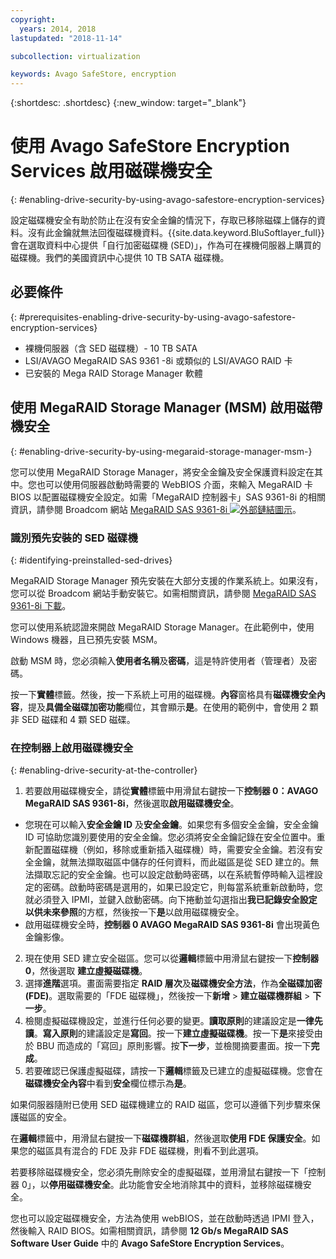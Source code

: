 ```yaml
---
copyright:
  years: 2014, 2018
lastupdated: "2018-11-14"

subcollection: virtualization

keywords: Avago SafeStore, encryption
---
```


{:shortdesc: .shortdesc}
{:new_window: target="_blank"}

# 使用 Avago SafeStore Encryption Services 啟用磁碟機安全
{: #enabling-drive-security-by-using-avago-safestore-encryption-services}

設定磁碟機安全有助於防止在沒有安全金鑰的情況下，存取已移除磁碟上儲存的資料。沒有此金鑰就無法回復磁碟機資料。{{site.data.keyword.BluSoftlayer_full}} 會在選取資料中心提供「自行加密磁碟機 (SED)」，作為可在裸機伺服器上購買的磁碟機。我們的美國資訊中心提供 10 TB SATA 磁碟機。

## 必要條件
{: #prerequisites-enabling-drive-security-by-using-avago-safestore-encryption-services}

* 裸機伺服器（含 SED 磁碟機）- 10 TB SATA
* LSI/AVAGO MegaRAID SAS 9361 -8i 或類似的 LSI/AVAGO RAID 卡
* 已安裝的 Mega RAID Storage Manager 軟體

## 使用 MegaRAID Storage Manager (MSM) 啟用磁帶機安全
{: #enabling-drive-security-by-using-megaraid-storage-manager-msm-}

您可以使用 MegaRAID Storage Manager，將安全金鑰及安全保護資料設定在其中。您也可以使用伺服器啟動時需要的 WebBIOS 介面，來輸入 MegaRAID 卡 BIOS 以配置磁碟機安全設定。如需「MegaRAID 控制器卡」SAS 9361-8i 的相關資訊，請參閱 Broadcom 網站 [MegaRAID SAS 9361-8i ![外部鏈結圖示](../../icons/launch-glyph.svg "外部鏈結圖示")](https://www.broadcom.com/products/storage/raid-controllers/megaraid-sas-9361-8i#documentation)。

### 識別預先安裝的 SED 磁碟機
{: #identifying-preinstalled-sed-drives}

MegaRAID Storage Manager 預先安裝在大部分支援的作業系統上。如果沒有，您可以從 Broadcom 網站手動安裝它。如需相關資訊，請參閱 [MegaRAID SAS 9361-8i 下載](https://www.broadcom.com/products/storage/raid-controllers/megaraid-sas-9361-8i#downloads)。

您可以使用系統認證來開啟 MegaRAID Storage Manager。在此範例中，使用 Windows 機器，且已預先安裝 MSM。

啟動 MSM 時，您必須輸入**使用者名稱**及**密碼**，這是特許使用者（管理者）及密碼。

<!--![Figure 1](images/1_adapter_login.jpg)-->

按一下**實體**標籤。然後，按一下系統上可用的磁碟機。**內容**窗格具有**磁碟機安全內容**，提及**具備全磁碟加密功能**欄位，其會顯示**是**。在使用的範例中，會使用 2 顆非 SED 磁碟和 4 顆 SED 磁碟。

<!--![Figure 2](images/1_fde_capable_drives.jpg)-->

### 在控制器上啟用磁碟機安全
{: #enabling-drive-security-at-the-controller}

1. 若要啟用磁碟機安全，請從**實體**標籤中用滑鼠右鍵按一下**控制器 0：AVAGO MegaRAID SAS 9361-8i**，然後選取**啟用磁碟機安全**。
  * 您現在可以輸入**安全金鑰 ID** 及**安全金鑰**。如果您有多個安全金鑰，安全金鑰 ID 可協助您識別要使用的安全金鑰。您必須將安全金鑰記錄在安全位置中。重新配置磁碟機（例如，移除或重新插入磁碟機）時，需要安全金鑰。若沒有安全金鑰，就無法擷取磁區中儲存的任何資料，而此磁區是從 SED 建立的。無法擷取忘記的安全金鑰。也可以設定啟動時密碼，以在系統暫停時輸入這裡設定的密碼。啟動時密碼是選用的，如果已設定它，則每當系統重新啟動時，您就必須登入 IPMI，並鍵入啟動密碼。向下捲動並勾選指出**我已記錄安全設定以供未來參照**的方框，然後按一下**是**以啟用磁碟機安全。
  * 啟用磁碟機安全時，**控制器 0 AVAGO MegaRAID SAS 9361-8i** 會出現黃色金鑰影像。
2. 現在使用 SED 建立安全磁區。您可以從**邏輯**標籤中用滑鼠右鍵按一下**控制器 0**，然後選取  **建立虛擬磁碟機**。
3. 選擇**進階**選項。畫面需要指定 **RAID 層次**及**磁碟機安全方法**，作為**全磁碟加密 (FDE)**。選取需要的「FDE 磁碟機」，然後按一下**新增** > **建立磁碟機群組** > **下一步**。
4. 檢閱虛擬磁碟機設定，並進行任何必要的變更。**讀取原則**的建議設定是**一律先讀**。**寫入原則**的建議設定是**寫回**。按一下**建立虛擬磁碟機**。按一下**是**來接受由於 BBU 而造成的「寫回」原則影響。按**下一步**，並檢閱摘要畫面。按一下**完成**。
5. 若要確認已保護虛擬磁碟，請按一下**邏輯**標籤及已建立的虛擬磁碟機。您會在**磁碟機安全內容**中看到**安全**欄位標示為**是**。

<!--![Figure 3](images/2_enable_drive_security.jpg)-->
<!--![Figure 4](images/3_security_key_details_page.jpg)-->
<!--![Figure 5](images/4_security_key_set_0.jpg)-->
<!--![Figure 6](images/9_create_vd_with_fde_drives.jpg)-->
<!--![Figure 7](images/10_create_vd_advanced_select_raid_drive_encryption_0.jpg)-->
<!--![Figure 8](images/create_vd_settings.jpg)-->
<!--![Figure 9](images/6_vd_secured_confirmation_0.jpg)-->

如果伺服器隨附已使用 SED 磁碟機建立的 RAID 磁區，您可以遵循下列步驟來保護磁區的安全。

在**邏輯**標籤中，用滑鼠右鍵按一下**磁碟機群組**，然後選取**使用 FDE 保護安全**。如果您的磁區具有混合的 FDE 及非 FDE 磁碟機，則看不到此選項。

<!--![Figure 10](images/5_secure_existing_vd_with_fde_drives_0.jpg)-->

若要移除磁碟機安全，您必須先刪除安全的虛擬磁碟，並用滑鼠右鍵按一下「控制器 0」，以**停用磁碟機安全**。此功能會安全地消除其中的資料，並移除磁碟機安全。

您也可以設定磁碟機安全，方法為使用 webBIOS，並在啟動時透過 IPMI 登入，然後輸入 RAID BIOS。如需相關資訊，請參閱 **12 Gb/s MegaRAID SAS Software User Guide** 中的 **Avago SafeStore Encryption Services**。
